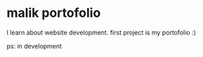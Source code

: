 # malik portofolio
I learn about website development. first project is my portofolio :)

ps: in development
